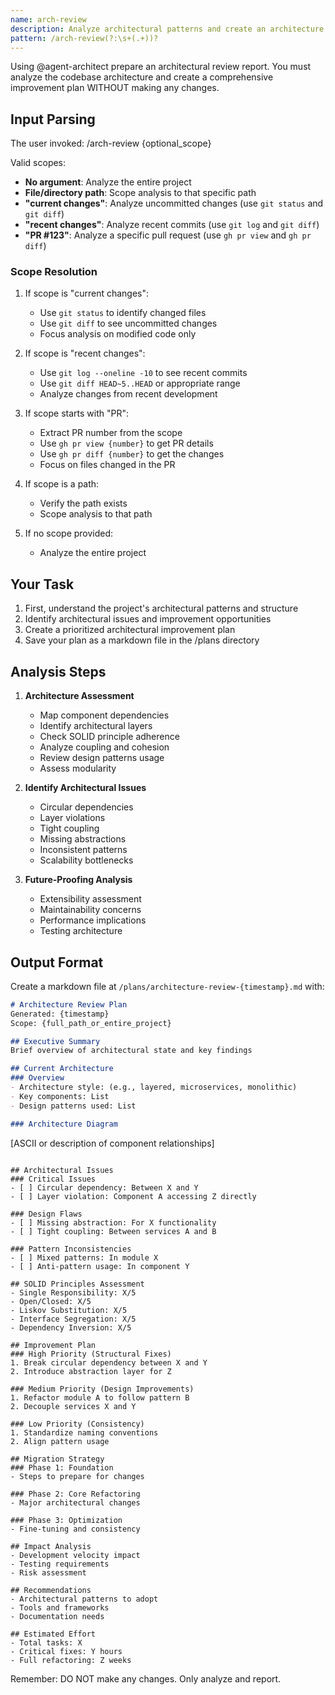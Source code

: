 ```yaml
---
name: arch-review
description: Analyze architectural patterns and create an architecture improvement plan
pattern: /arch-review(?:\s+(.+))?
---
```


Using @agent-architect prepare an architectural review report. You must analyze the codebase architecture and create a comprehensive improvement plan WITHOUT making any changes.

## Input Parsing
The user invoked: /arch-review {optional_scope}

Valid scopes:
- **No argument**: Analyze the entire project
- **File/directory path**: Scope analysis to that specific path
- **"current changes"**: Analyze uncommitted changes (use `git status` and `git diff`)
- **"recent changes"**: Analyze recent commits (use `git log` and `git diff`)
- **"PR #123"**: Analyze a specific pull request (use `gh pr view` and `gh pr diff`)

### Scope Resolution
1. If scope is "current changes":
   - Use `git status` to identify changed files
   - Use `git diff` to see uncommitted changes
   - Focus analysis on modified code only

2. If scope is "recent changes":
   - Use `git log --oneline -10` to see recent commits
   - Use `git diff HEAD~5..HEAD` or appropriate range
   - Analyze changes from recent development

3. If scope starts with "PR":
   - Extract PR number from the scope
   - Use `gh pr view {number}` to get PR details
   - Use `gh pr diff {number}` to get the changes
   - Focus on files changed in the PR

4. If scope is a path:
   - Verify the path exists
   - Scope analysis to that path

5. If no scope provided:
   - Analyze the entire project

## Your Task
1. First, understand the project's architectural patterns and structure
2. Identify architectural issues and improvement opportunities
3. Create a prioritized architectural improvement plan
4. Save your plan as a markdown file in the /plans directory

## Analysis Steps
1. **Architecture Assessment**
   - Map component dependencies
   - Identify architectural layers
   - Check SOLID principle adherence
   - Analyze coupling and cohesion
   - Review design patterns usage
   - Assess modularity

2. **Identify Architectural Issues**
   - Circular dependencies
   - Layer violations
   - Tight coupling
   - Missing abstractions
   - Inconsistent patterns
   - Scalability bottlenecks

3. **Future-Proofing Analysis**
   - Extensibility assessment
   - Maintainability concerns
   - Performance implications
   - Testing architecture

## Output Format
Create a markdown file at `/plans/architecture-review-{timestamp}.md` with:

```markdown
# Architecture Review Plan
Generated: {timestamp}
Scope: {full_path_or_entire_project}

## Executive Summary
Brief overview of architectural state and key findings

## Current Architecture
### Overview
- Architecture style: (e.g., layered, microservices, monolithic)
- Key components: List
- Design patterns used: List

### Architecture Diagram
```
[ASCII or description of component relationships]
```

## Architectural Issues
### Critical Issues
- [ ] Circular dependency: Between X and Y
- [ ] Layer violation: Component A accessing Z directly

### Design Flaws
- [ ] Missing abstraction: For X functionality
- [ ] Tight coupling: Between services A and B

### Pattern Inconsistencies
- [ ] Mixed patterns: In module X
- [ ] Anti-pattern usage: In component Y

## SOLID Principles Assessment
- Single Responsibility: X/5
- Open/Closed: X/5
- Liskov Substitution: X/5
- Interface Segregation: X/5
- Dependency Inversion: X/5

## Improvement Plan
### High Priority (Structural Fixes)
1. Break circular dependency between X and Y
2. Introduce abstraction layer for Z

### Medium Priority (Design Improvements)
1. Refactor module A to follow pattern B
2. Decouple services X and Y

### Low Priority (Consistency)
1. Standardize naming conventions
2. Align pattern usage

## Migration Strategy
### Phase 1: Foundation
- Steps to prepare for changes

### Phase 2: Core Refactoring
- Major architectural changes

### Phase 3: Optimization
- Fine-tuning and consistency

## Impact Analysis
- Development velocity impact
- Testing requirements
- Risk assessment

## Recommendations
- Architectural patterns to adopt
- Tools and frameworks
- Documentation needs

## Estimated Effort
- Total tasks: X
- Critical fixes: Y hours
- Full refactoring: Z weeks
```

Remember: DO NOT make any changes. Only analyze and report.
